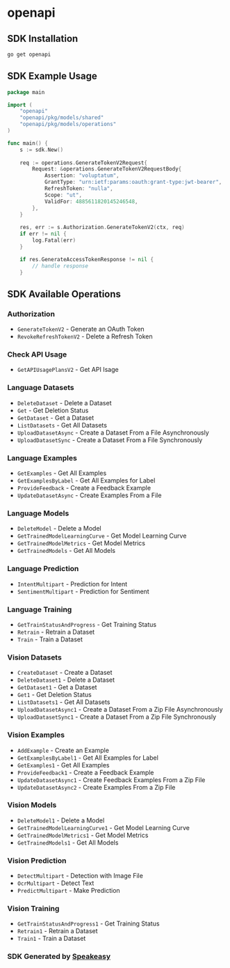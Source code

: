 # openapi

<!-- Start SDK Installation -->
## SDK Installation

```bash
go get openapi
```
<!-- End SDK Installation -->

## SDK Example Usage
<!-- Start SDK Example Usage -->
```go
package main

import (
    "openapi"
    "openapi/pkg/models/shared"
    "openapi/pkg/models/operations"
)

func main() {
    s := sdk.New()
    
    req := operations.GenerateTokenV2Request{
        Request: &operations.GenerateTokenV2RequestBody{
            Assertion: "voluptatum",
            GrantType: "urn:ietf:params:oauth:grant-type:jwt-bearer",
            RefreshToken: "nulla",
            Scope: "ut",
            ValidFor: 4885611820145246548,
        },
    }
    
    res, err := s.Authorization.GenerateTokenV2(ctx, req)
    if err != nil {
        log.Fatal(err)
    }

    if res.GenerateAccessTokenResponse != nil {
        // handle response
    }
```
<!-- End SDK Example Usage -->

<!-- Start SDK Available Operations -->
## SDK Available Operations

### Authorization

* `GenerateTokenV2` - Generate an OAuth Token
* `RevokeRefreshTokenV2` - Delete a Refresh Token

### Check API Usage

* `GetAPIUsagePlansV2` - Get API Isage

### Language Datasets

* `DeleteDataset` - Delete a Dataset
* `Get` - Get Deletion Status
* `GetDataset` - Get a Dataset
* `ListDatasets` - Get All Datasets
* `UploadDatasetAsync` - Create a Dataset From a File Asynchronously
* `UploadDatasetSync` - Create a Dataset From a File Synchronously

### Language Examples

* `GetExamples` - Get All Examples
* `GetExamplesByLabel` - Get All Examples for Label
* `ProvideFeedback` - Create a Feedback Example
* `UpdateDatasetAsync` - Create Examples From a File

### Language Models

* `DeleteModel` - Delete a Model
* `GetTrainedModelLearningCurve` - Get Model Learning Curve
* `GetTrainedModelMetrics` - Get Model Metrics
* `GetTrainedModels` - Get All Models

### Language Prediction

* `IntentMultipart` - Prediction for Intent
* `SentimentMultipart` - Prediction for Sentiment

### Language Training

* `GetTrainStatusAndProgress` - Get Training Status
* `Retrain` - Retrain a Dataset
* `Train` - Train a Dataset

### Vision Datasets

* `CreateDataset` - Create a Dataset
* `DeleteDataset1` - Delete a Dataset
* `GetDataset1` - Get a Dataset
* `Get1` - Get Deletion Status
* `ListDatasets1` - Get All Datasets
* `UploadDatasetAsync1` - Create a Dataset From a Zip File Asynchronously
* `UploadDatasetSync1` - Create a Dataset From a Zip File Synchronously

### Vision Examples

* `AddExample` - Create an Example
* `GetExamplesByLabel1` - Get All Examples for Label
* `GetExamples1` - Get All Examples
* `ProvideFeedback1` - Create a Feedback Example
* `UpdateDatasetAsync1` - Create Feedback Examples From a Zip File
* `UpdateDatasetAsync2` - Create Examples From a Zip File

### Vision Models

* `DeleteModel1` - Delete a Model
* `GetTrainedModelLearningCurve1` - Get Model Learning Curve
* `GetTrainedModelMetrics1` - Get Model Metrics
* `GetTrainedModels1` - Get All Models

### Vision Prediction

* `DetectMultipart` - Detection with Image File
* `OcrMultipart` - Detect Text
* `PredictMultipart` - Make Prediction

### Vision Training

* `GetTrainStatusAndProgress1` - Get Training Status
* `Retrain1` - Retrain a Dataset
* `Train1` - Train a Dataset

<!-- End SDK Available Operations -->

### SDK Generated by [Speakeasy](https://docs.speakeasyapi.dev/docs/using-speakeasy/client-sdks)

